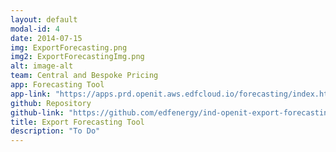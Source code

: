 ```yaml
---
layout: default
modal-id: 4
date: 2014-07-15
img: ExportForecasting.png
img2: ExportForecastingImg.png
alt: image-alt
team: Central and Bespoke Pricing
app: Forecasting Tool
app-link: "https://apps.prd.openit.aws.edfcloud.io/forecasting/index.html"
github: Repository
github-link: "https://github.com/edfenergy/ind-openit-export-forecasting-service"
title: Export Forecasting Tool
description: "To Do"
---
```

